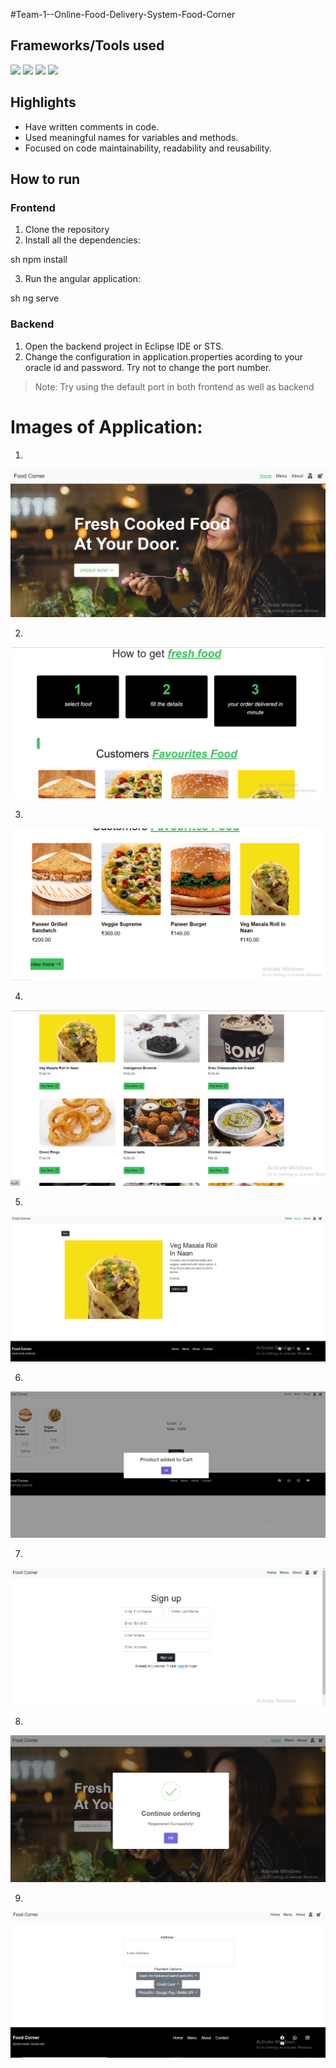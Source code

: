 #Team-1--Online-Food-Delivery-System-Food-Corner
 
## Frameworks/Tools used
 
![](https://img.shields.io/badge/Angular-DD0031?style=for-the-badge&logo=angular&logoColor=white)  ![](https://img.shields.io/badge/Spring-6AAD3D?style=for-the-badge&logo=spring&logoColor=white) ![](https://img.shields.io/badge/Java-FFFFFF?style=for-the-badge&logo=java&logoColor=red) ![](https://img.shields.io/badge/oracle-ed1c24?style=for-the-badge&logo=oracle&logoColor=white)
 
## Highlights
 
- Have written comments in code.
- Used meaningful names for variables and methods.
- Focused on code maintainability, readability and reusability.
 
## How to run
 
### Frontend
1. Clone the repository
2. Install all the dependencies: 
 
sh
npm install
 

3. Run the angular application: 
 
sh
ng serve
 

### Backend
 
1. Open the backend project in Eclipse IDE or STS.
2. Change the configuration in application.properties acording to your oracle id and password. Try not to change the port number.
 

> Note: Try using the default port in both frontend as well as backend 
 

# Images of Application:
1.
 
![Home Page](https://github.com/nikhilk82/Team-1--Online-Food-Delivery-System-Food-Corner/blob/main/project_photos/1.png)
 
2.
 
![Category Page](https://github.com/nikhilk82/Team-1--Online-Food-Delivery-System-Food-Corner/blob/main/project_photos/2.png)
 
3.
 
![Category Page](https://github.com/nikhilk82/Team-1--Online-Food-Delivery-System-Food-Corner/blob/main/project_photos/3.png)
 
4.
 
![Category Page](https://github.com/nikhilk82/Team-1--Online-Food-Delivery-System-Food-Corner/blob/main/project_photos/4.png)
 
5.
 
![Category Page](https://github.com/nikhilk82/Team-1--Online-Food-Delivery-System-Food-Corner/blob/main/project_photos/5.png)
 
6.
 
![Cart](https://github.com/nikhilk82/Team-1--Online-Food-Delivery-System-Food-Corner/blob/main/project_photos/6.png)
 
7.
 
![Sign up](https://github.com/nikhilk82/Team-1--Online-Food-Delivery-System-Food-Corner/blob/main/project_photos/7.png)
 
8.
 
![Sign in](https://github.com/nikhilk82/Team-1--Online-Food-Delivery-System-Food-Corner/blob/main/project_photos/8.png)
 
9.
 
![Sign in](https://github.com/nikhilk82/Team-1--Online-Food-Delivery-System-Food-Corner/blob/main/project_photos/9.png)

